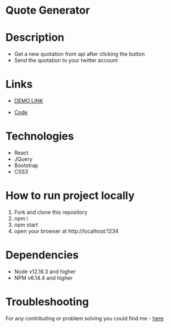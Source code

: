 # Quote Generator

# Description
- Get a new quotation from api after clicking the button
- Send the quotation to your twitter account

# Links
- [DEMO LINK](https://natalia-ponomarenko.github.io/quote-generator/)

- [Code](https://github.com/natalia-ponomarenko/quote-generator)

# Technologies
- React
- JQuery
- Bootstrap
- CSS3

# How to run project locally
1. Fork and clone this repository
2. npm i
3. npm start
4. open your browser at http://localhost:1234

# Dependencies
- Node v12.16.3 and higher
- NPM v6.14.4 and higher

# Troubleshooting
For any contributing or problem solving you could find me - [here](https://t.me/ponomarenko_nataliia)